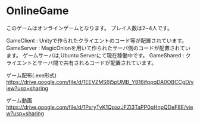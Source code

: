 # OnlineGame
このゲームはオンラインゲームとなります。
プレイ人数は2~4人です。

GameClient : Unityで作られたクライエントのコード等が配置されています。
GameServer : MagicOnionを用いて作られたサーバ側のコードが配置されています。
ゲームサーバは,Ubuntu Serverにて現在稼働中です。
GameShared : クライエントとサーバ間で共有されるコードが配置されています。

ゲーム配布(.exe形式)  
https://drive.google.com/file/d/1EEVZMS6j5pUMB_YB16ifppqDA0OBCCgD/view?usp=sharing


ゲーム動画  
https://drive.google.com/file/d/1PsryTyK1QpazJFZi3TaPP0pHnpQDeF8E/view?usp=sharing

